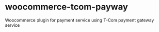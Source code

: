 # woocommerce-tcom-payway
Woocommerce plugin for payment service using T-Com payment gateway service
